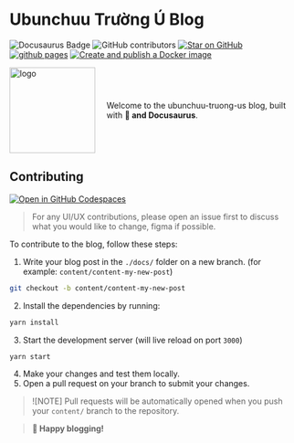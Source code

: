 <h1> <b>Ubunchuu Trường Ú Blog  </b></h1>

![Docusaurus Badge](https://img.shields.io/badge/docusaurus-3.7.0-green) ![GitHub contributors](https://img.shields.io/github/contributors/ubunchuu-truong-us/ubunchuu-truong-us.github.io) [![Star on GitHub](https://img.shields.io/github/stars/ubunchuu-truong-us/ubunchuu-truong-us.github.io.svg?style=social)](https://github.com/ubunchuu-truong-us/ubunchuu-truong-us.github.io/stargazers) [![github pages](https://github.com/ubunchuu-truong-us/ubunchuu-truong-us.github.io/actions/workflows/pages.yml/badge.svg)](https://github.com/ubunchuu-truong-us/ubunchuu-truong-us.github.io/actions/workflows/pages.yml) [![Create and publish a Docker image](https://github.com/ubunchuu-truong-us/ubunchuu-truong-us.github.io/actions/workflows/codespaces-image.yml/badge.svg?branch=main)](https://github.com/ubunchuu-truong-us/ubunchuu-truong-us.github.io/actions/workflows/codespaces-image.yml)

<div style="display: flex; align-items: center;">
  <img src="static/img/favicon.ico" width="150" alt="logo">
  <div style="margin-left: 20px">
    <p>Welcome to the ubunchuu-truong-us blog, built with <b>💚 and Docusaurus</b>.</p>
  </div>
</div>

## Contributing

[![Open in GitHub Codespaces](https://github.com/codespaces/badge.svg)](https://codespaces.new/ubunchuu-truong-us/ubunchuu-truong-us.github.io)

> For any UI/UX contributions, please open an issue first to discuss what you would like to change, figma if possible.

To contribute to the blog, follow these steps:

1. Write your blog post in the `./docs/` folder on a new branch. (for example: `content/content-my-new-post`)

```bash
git checkout -b content/content-my-new-post
```

2. Install the dependencies by running:

```bash
yarn install
```

3. Start the development server (will live reload on port `3000`)

```bash
yarn start
```

4. Make your changes and test them locally.
5. Open a pull request on your branch to submit your changes.

> ![NOTE]
> Pull requests will be automatically opened when you push your `content/` branch to the repository.

> **🎉 Happy blogging!**
